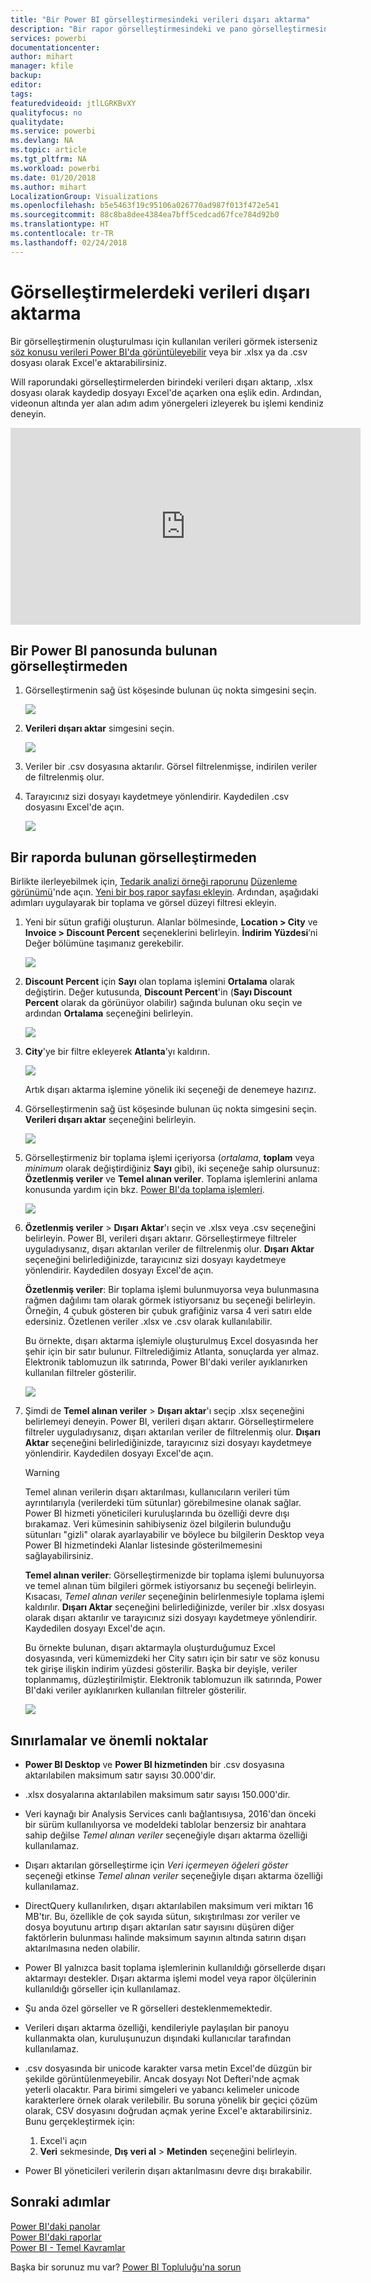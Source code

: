```yaml
---
title: "Bir Power BI görselleştirmesindeki verileri dışarı aktarma"
description: "Bir rapor görselleştirmesindeki ve pano görselleştirmesindeki verileri dışarı aktarıp Excel'de görüntüleyin."
services: powerbi
documentationcenter: 
author: mihart
manager: kfile
backup: 
editor: 
tags: 
featuredvideoid: jtlLGRKBvXY
qualityfocus: no
qualitydate: 
ms.service: powerbi
ms.devlang: NA
ms.topic: article
ms.tgt_pltfrm: NA
ms.workload: powerbi
ms.date: 01/20/2018
ms.author: mihart
LocalizationGroup: Visualizations
ms.openlocfilehash: b5e5463f19c95106a026770ad987f013f472e541
ms.sourcegitcommit: 88c8ba8dee4384ea7bff5cedcad67fce784d92b0
ms.translationtype: HT
ms.contentlocale: tr-TR
ms.lasthandoff: 02/24/2018
---
```

# <a name="export-data-from-visualizations"></a>Görselleştirmelerdeki verileri dışarı aktarma
Bir görselleştirmenin oluşturulması için kullanılan verileri görmek isterseniz [söz konusu verileri Power BI'da görüntüleyebilir](service-reports-show-data.md) veya bir .xlsx ya da .csv dosyası olarak Excel'e aktarabilirsiniz.   

Will raporundaki görselleştirmelerden birindeki verileri dışarı aktarıp, .xlsx dosyası olarak kaydedip dosyayı Excel'de açarken ona eşlik edin. Ardından, videonun altında yer alan adım adım yönergeleri izleyerek bu işlemi kendiniz deneyin.

<iframe width="560" height="315" src="https://www.youtube.com/embed/KjheMTGjDXw" frameborder="0" allowfullscreen></iframe>

## <a name="from-a-visualization-on-a-power-bi-dashboard"></a>Bir Power BI panosunda bulunan görselleştirmeden
1. Görselleştirmenin sağ üst köşesinde bulunan üç nokta simgesini seçin.
   
    ![](media/power-bi-visualization-export-data/pbi-export-tile3.png)
2. **Verileri dışarı aktar** simgesini seçin.
   
    ![](media/power-bi-visualization-export-data/pbi_export_dash.png)
3. Veriler bir .csv dosyasına aktarılır. Görsel filtrelenmişse, indirilen veriler de filtrelenmiş olur.
4. Tarayıcınız sizi dosyayı kaydetmeye yönlendirir.  Kaydedilen .csv dosyasını Excel'de açın.
   
    ![](media/power-bi-visualization-export-data/pbi-export-to-excel.png)

## <a name="from-a-visualization-in-a-report"></a>Bir raporda bulunan görselleştirmeden
Birlikte ilerleyebilmek için, [Tedarik analizi örneği raporunu](sample-procurement.md) [Düzenleme görünümü](service-reading-view-and-editing-view.md)'nde açın. [Yeni bir boş rapor sayfası ekleyin](power-bi-report-add-page.md). Ardından, aşağıdaki adımları uygulayarak bir toplama ve görsel düzeyi filtresi ekleyin.

1. Yeni bir sütun grafiği oluşturun.  Alanlar bölmesinde, **Location > City** ve **Invoice > Discount Percent** seçeneklerini belirleyin.  **İndirim Yüzdesi**’ni Değer bölümüne taşımanız gerekebilir. 
   
    ![](media/power-bi-visualization-export-data/power-bi-export-data3.png)
2. **Discount Percent** için **Sayı** olan toplama işlemini **Ortalama** olarak değiştirin. Değer kutusunda, **Discount Percent**'in (**Sayı Discount Percent** olarak da görünüyor olabilir) sağında bulunan oku seçin ve ardından **Ortalama** seçeneğini belirleyin.
   
    ![](media/power-bi-visualization-export-data/power-bi-export-data6.png)
3. **City**'ye bir filtre ekleyerek **Atlanta**'yı kaldırın.
   
   ![](media/power-bi-visualization-export-data/power-bi-export-data4.png)
   
   Artık dışarı aktarma işlemine yönelik iki seçeneği de denemeye hazırız.
4. Görselleştirmenin sağ üst köşesinde bulunan üç nokta simgesini seçin. **Verileri dışarı aktar** seçeneğini belirleyin.
   
   ![](media/power-bi-visualization-export-data/power-bi-export-data2.png)
5. Görselleştirmeniz bir toplama işlemi içeriyorsa (*ortalama*, **toplam** veya *minimum* olarak değiştirdiğiniz **Sayı** gibi), iki seçeneğe sahip olursunuz: **Özetlenmiş veriler** ve **Temel alınan veriler**. Toplama işlemlerini anlama konusunda yardım için bkz. [Power BI'da toplama işlemleri](service-aggregates.md).
   
    ![](media/power-bi-visualization-export-data/power-bi-export-data5.png)
6. **Özetlenmiş veriler** > **Dışarı Aktar**'ı seçin ve .xlsx veya .csv seçeneğini belirleyin. Power BI, verileri dışarı aktarır.  Görselleştirmeye filtreler uyguladıysanız, dışarı aktarılan veriler de filtrelenmiş olur. **Dışarı Aktar** seçeneğini belirlediğinizde, tarayıcınız sizi dosyayı kaydetmeye yönlendirir. Kaydedilen dosyayı Excel'de açın.
   
   **Özetlenmiş veriler**: Bir toplama işlemi bulunmuyorsa veya bulunmasına rağmen dağılımı tam olarak görmek istiyorsanız bu seçeneği belirleyin. Örneğin, 4 çubuk gösteren bir çubuk grafiğiniz varsa 4 veri satırı elde edersiniz. Özetlenen veriler .xlsx ve .csv olarak kullanılabilir.
   
   Bu örnekte, dışarı aktarma işlemiyle oluşturulmuş Excel dosyasında her şehir için bir satır bulunur. Filtrelediğimiz Atlanta, sonuçlarda yer almaz.  Elektronik tablomuzun ilk satırında, Power BI'daki veriler ayıklanırken kullanılan filtreler gösterilir.
   
   ![](media/power-bi-visualization-export-data/power-bi-export-data7.png)
7. Şimdi de **Temel alınan veriler** > **Dışarı aktar**'ı seçip .xlsx seçeneğini belirlemeyi deneyin. Power BI, verileri dışarı aktarır. Görselleştirmelere filtreler uyguladıysanız, dışarı aktarılan veriler de filtrelenmiş olur. **Dışarı Aktar** seçeneğini belirlediğinizde, tarayıcınız sizi dosyayı kaydetmeye yönlendirir. Kaydedilen dosyayı Excel'de açın.
   
   >[!WARNING]
   >Temel alınan verilerin dışarı aktarılması, kullanıcıların verileri tüm ayrıntılarıyla (verilerdeki tüm sütunlar) görebilmesine olanak sağlar. Power BI hizmeti yöneticileri kuruluşlarında bu özelliği devre dışı bırakamaz. Veri kümesinin sahibiyseniz özel bilgilerin bulunduğu sütunları "gizli" olarak ayarlayabilir ve böylece bu bilgilerin Desktop veya Power BI hizmetindeki Alanlar listesinde gösterilmemesini sağlayabilirsiniz.
   
   
   **Temel alınan veriler**: Görselleştirmenizde bir toplama işlemi bulunuyorsa ve temel alınan tüm bilgileri görmek istiyorsanız bu seçeneği belirleyin. Kısacası, *Temel alınan veriler* seçeneğinin belirlenmesiyle toplama işlemi kaldırılır. **Dışarı Aktar** seçeneğini belirlediğinizde, veriler bir .xlsx dosyası olarak dışarı aktarılır ve tarayıcınız sizi dosyayı kaydetmeye yönlendirir. Kaydedilen dosyayı Excel'de açın.
   
   Bu örnekte bulunan, dışarı aktarmayla oluşturduğumuz Excel dosyasında, veri kümemizdeki her City satırı için bir satır ve söz konusu tek girişe ilişkin indirim yüzdesi gösterilir. Başka bir deyişle, veriler toplanmamış, düzleştirilmiştir. Elektronik tablomuzun ilk satırında, Power BI'daki veriler ayıklanırken kullanılan filtreler gösterilir.  
   
   ![](media/power-bi-visualization-export-data/power-bi-export-data8.png)

## <a name="limitations-and-considerations"></a>Sınırlamalar ve önemli noktalar
* **Power BI Desktop** ve **Power BI hizmetinden** bir .csv dosyasına aktarılabilen maksimum satır sayısı 30.000'dir.
* .xlsx dosyalarına aktarılabilen maksimum satır sayısı 150.000'dir.
* Veri kaynağı bir Analysis Services canlı bağlantısıysa, 2016'dan önceki bir sürüm kullanılıyorsa ve modeldeki tablolar benzersiz bir anahtara sahip değilse *Temel alınan veriler* seçeneğiyle dışarı aktarma özelliği kullanılamaz.  
* Dışarı aktarılan görselleştirme için *Veri içermeyen öğeleri göster* seçeneği etkinse *Temel alınan veriler* seçeneğiyle dışarı aktarma özelliği kullanılamaz.
* DirectQuery kullanılırken, dışarı aktarılabilen maksimum veri miktarı 16 MB'tır. Bu, özellikle de çok sayıda sütun, sıkıştırılması zor veriler ve dosya boyutunu artırıp dışarı aktarılan satır sayısını düşüren diğer faktörlerin bulunması halinde maksimum sayının altında satırın dışarı aktarılmasına neden olabilir.
* Power BI yalnızca basit toplama işlemlerinin kullanıldığı görsellerde dışarı aktarmayı destekler. Dışarı aktarma işlemi model veya rapor ölçülerinin kullanıldığı görseller için kullanılamaz.
* Şu anda özel görseller ve R görselleri desteklenmemektedir.
* Verileri dışarı aktarma özelliği, kendileriyle paylaşılan bir panoyu kullanmakta olan, kuruluşunuzun dışındaki kullanıcılar tarafından kullanılamaz. 
* .csv dosyasında bir unicode karakter varsa metin Excel'de düzgün bir şekilde görüntülenmeyebilir. Ancak dosyayı Not Defteri'nde açmak yeterli olacaktır. Para birimi simgeleri ve yabancı kelimeler unicode karakterlere örnek olarak verilebilir. Bu soruna yönelik bir geçici çözüm olarak, CSV dosyasını doğrudan açmak yerine Excel'e aktarabilirsiniz. Bunu gerçekleştirmek için:
  
  1. Excel'i açın
  2. **Veri** sekmesinde, **Dış veri al** > **Metinden** seçeneğini belirleyin.
* Power BI yöneticileri verilerin dışarı aktarılmasını devre dışı bırakabilir.

## <a name="next-steps"></a>Sonraki adımlar
[Power BI'daki panolar](service-dashboards.md)  
[Power BI'daki raporlar](service-reports.md)  
[Power BI - Temel Kavramlar](service-basic-concepts.md)

Başka bir sorunuz mu var? [Power BI Topluluğu'na sorun](http://community.powerbi.com/)

